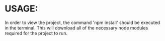 # USAGE:
In order to view the project, the command 'npm install' should be executed in the terminal.
This will download all of the necessary node modules required for the project to run.
